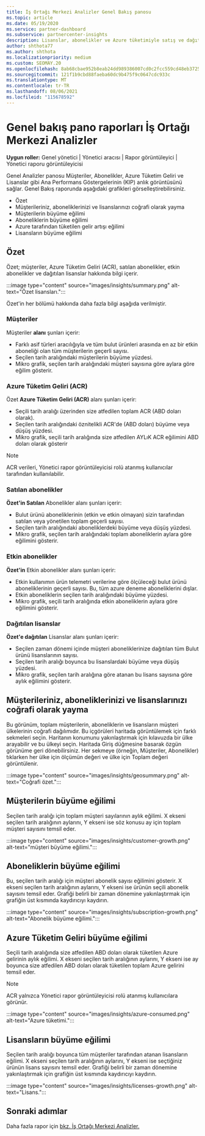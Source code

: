 ```yaml
---
title: İş Ortağı Merkezi Analizler Genel Bakış panosu
ms.topic: article
ms.date: 05/19/2020
ms.service: partner-dashboard
ms.subservice: partnercenter-insights
description: Lisanslar, abonelikler ve Azure tüketimiyle satış ve dağıtım, müşteri büyümesi ve gelir artışı ile ilgili işlemlerinizin anlık görüntüsüne bakın.
author: shthota77
ms.author: shthota
ms.localizationpriority: medium
ms.custom: SEOMAY.20
ms.openlocfilehash: 8ab68cbae952b8eab24dd989386007cd0c2fcc559cd48eb37256b80ce1146acf
ms.sourcegitcommit: 121f1b9cbd88faeba60dc9b475f9c0647cdc933c
ms.translationtype: MT
ms.contentlocale: tr-TR
ms.lasthandoff: 08/06/2021
ms.locfileid: "115678592"
---
```

# <a name="overview-dashboard-reports-available-in-partner-center-insights"></a>Genel bakış pano raporları İş Ortağı Merkezi Analizler
 
**Uygun roller:** Genel yönetici | Yönetici aracısı | Rapor görüntüleyici | Yönetici raporu görüntüleyicisi

Genel Analizler panosu Müşteriler, Abonelikler, Azure Tüketim Geliri ve Lisanslar gibi Ana Performans Göstergelerinin (KIP) anlık görüntüsünü sağlar. Genel Bakış raporunda aşağıdaki grafikleri görselleştirebilirsiniz.

- Özet  
- Müşterileriniz, aboneliklerinizi ve lisanslarınızı coğrafi olarak yayma  
- Müşterilerin büyüme eğilimi 
- Aboneliklerin büyüme eğilimi 
- Azure tarafından tüketilen gelir artışı eğilimi 
- Lisansların büyüme eğilimi 

## <a name="summary"></a>Özet

Özet; müşteriler, Azure Tüketim Geliri (ACR), satılan abonelikler, etkin abonelikler ve dağıtılan lisanslar hakkında bilgi içerir. 

:::image type="content" source="images/insights/summary.png" alt-text="Özet lisansları.":::

Özet'in her bölümü hakkında daha fazla bilgi aşağıda verilmiştir.

### <a name="customers"></a>Müşteriler

Müşteriler **alanı** şunları içerir:

- Farklı asif türleri aracılığıyla ve tüm bulut ürünleri arasında en az bir etkin aboneliği olan tüm müşterilerin geçerli sayısı.
- Seçilen tarih aralığındaki müşterilerin büyüme yüzdesi.
- Mikro grafik, seçilen tarih aralığındaki müşteri sayısına göre aylara göre eğilim gösterir.

### <a name="azure-consumed-revenue-acr"></a>Azure Tüketim Geliri (ACR)

Özet **Azure Tüketim Geliri (ACR)** alanı şunları içerir:

- Seçili tarih aralığı üzerinden size atfedilen toplam ACR (ABD doları olarak).
- Seçilen tarih aralığındaki öznitelikli ACR'de (ABD doları) büyüme veya düşüş yüzdesi.
- Mikro grafik, seçili tarih aralığında size atfedilen AYLıK ACR eğilimini ABD doları olarak gösterir 

> [!NOTE]
> ACR verileri, Yönetici rapor görüntüleyicisi rolü atanmış kullanıcılar tarafından kullanılabilir.
 
### <a name="subscriptions-sold"></a>Satılan abonelikler

**Özet'in Satılan** Abonelikler alanı şunları içerir:

- Bulut ürünü aboneliklerinin (etkin ve etkin olmayan) sizin tarafından satılan veya yönetilen toplam geçerli sayısı.  
- Seçilen tarih aralığındaki aboneliklerdeki büyüme veya düşüş yüzdesi.
- Mikro grafik, seçilen tarih aralığındaki toplam aboneliklerin aylara göre eğilimini gösterir.

### <a name="active-subscriptions"></a>Etkin abonelikler

**Özet'in** Etkin abonelikler alanı şunları içerir:

- Etkin kullanımın ürün telemetri verilerine göre ölçüleceği bulut ürünü aboneliklerinin geçerli sayısı. Bu, tüm azure deneme aboneliklerini dışlar.  
- Etkin aboneliklerin seçilen tarih aralığındaki büyüme yüzdesi.
- Mikro grafik, seçili tarih aralığında etkin aboneliklerin aylara göre eğilimini gösterir.
 
### <a name="licenses-deployed"></a>Dağıtılan lisanslar

**Özet'e dağıtılan** Lisanslar alanı şunları içerir:
 
- Seçilen zaman dönemi içinde müşteri aboneliklerinize dağıtılan tüm Bulut ürünü lisanslarının sayısı. 
- Seçilen tarih aralığı boyunca bu lisanslardaki büyüme veya düşüş yüzdesi. 
- Mikro grafik, seçilen tarih aralığına göre atanan bu lisans sayısına göre aylık eğilimini gösterir.

## <a name="geographical-spread-of-your-customers-subscriptions-and-licenses"></a>Müşterileriniz, aboneliklerinizi ve lisanslarınızı coğrafi olarak yayma

Bu görünüm, toplam müşterilerin, aboneliklerin ve lisansların müşteri ülkelerinin coğrafi dağılımıdır. Bu içgörüleri haritada görüntülemek için farklı sekmeleri seçin. Haritanın konumunu yakınlaştırmak için kılavuzda bir ülke arayabilir ve bu ülkeyi seçin. Haritada Giriş düğmesine basarak özgün görünüme geri dönebilirsiniz. Her sekmeye (örneğin, Müşteriler, Abonelikler) tıklarken her ülke için ölçümün değeri ve ülke için Toplam değeri görüntülenir.  

:::image type="content" source="images/insights/geosummary.png" alt-text="Coğrafi özet.":::

## <a name="customers-growth-trend"></a>Müşterilerin büyüme eğilimi

Seçilen tarih aralığı için toplam müşteri sayılarının aylık eğilimi. X ekseni seçilen tarih aralığının aylarını, Y ekseni ise söz konusu ay için toplam müşteri sayısını temsil eder. 

:::image type="content" source="images/insights/customer-growth.png" alt-text="müşteri büyüme eğilimi.":::

## <a name="subscriptions-growth-trend"></a>Aboneliklerin büyüme eğilimi

Bu, seçilen tarih aralığı için müşteri abonelik sayısı eğilimini gösterir. X ekseni seçilen tarih aralığının aylarını, Y ekseni ise ürünün seçili abonelik sayısını temsil eder. Grafiği belirli bir zaman dönemine yakınlaştırmak için grafiğin üst kısmında kaydırıcıyı kaydırın. 

:::image type="content" source="images/insights/subscription-growth.png" alt-text="Abonelik büyüme eğilimi.":::

## <a name="azure-consumed-revenue-growth-trend"></a>Azure Tüketim Geliri büyüme eğilimi

Seçili tarih aralığında size atfedilen ABD doları olarak tüketilen Azure gelirinin aylık eğilimi. X ekseni seçilen tarih aralığının aylarını, Y ekseni ise ay boyunca size atfedilen ABD doları olarak tüketilen toplam Azure gelirini temsil eder.

> [!NOTE]
> ACR yalnızca Yönetici rapor görüntüleyicisi rolü atanmış kullanıcılara görünür. 

:::image type="content" source="images/insights/azure-consumed.png" alt-text="Azure tüketimi.":::

## <a name="licenses-growth-trend"></a>Lisansların büyüme eğilimi
 
Seçilen tarih aralığı boyunca tüm müşteriler tarafından atanan lisansların eğilimi. X ekseni seçilen tarih aralığının aylarını, Y ekseni ise seçtiğiniz ürünün lisans sayısını temsil eder. Grafiği belirli bir zaman dönemine yakınlaştırmak için grafiğin üst kısmında kaydırıcıyı kaydırın.  

:::image type="content" source="images/insights/licenses-growth.png" alt-text="Lisans.":::

## <a name="next-steps"></a>Sonraki adımlar

Daha fazla rapor için [bkz. İş Ortağı Merkezi Analizler.](partner-center-insights.md)
